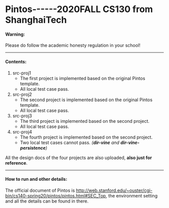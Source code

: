 # Pintos------2020FALL CS130 from ShanghaiTech

#### Warning:

Please do follow the academic honesty regulation in your school!

------

#### Contents:

1. src-proj1
   - The first project is implemented based on the original Pintos template.
   - All local test case pass.
2. src-proj2
   - The second project is implemented based on the original Pintos template.
   - All local test case pass.
3. src-proj3
   - The third project is implemented based on the second project.
   - All local test case pass.
4. src-proj4
   - The fourth project is implemented based on the second project.
   - Two local test cases cannot pass. *(**dir-vine** and **dir-vine-persistence**)*

All the design docs of the four projects are also uploaded, **also just for reference**.

------

#### How to run and other details:

The official document of Pintos is http://web.stanford.edu/~ouster/cgi-bin/cs140-spring20/pintos/pintos.html#SEC_Top, the environment setting and all the details can be found in there.

